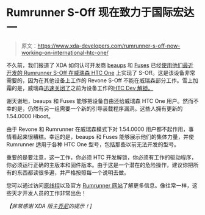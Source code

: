# Rumrunner S-Off 现在致力于国际宏达一

> 原文：<https://www.xda-developers.com/rumrunner-s-off-now-working-on-international-htc-one/>

不久前，我们报道了 XDA 如何认可开发商 [beaups](http://forum.xda-developers.com/member.php?u=711482) 和 [Fuses](http://forum.xda-developers.com/member.php?u=4519372) 已经[使用他们最近开发的 Rumrunner S-Off 在威瑞森 HTC One](http://www.xda-developers.com/android/rumrunner-s-off-achieved-on-the-verizon-htc-one/ "Rumrunner S-Off Achieved on the Verizon HTC One") 上实现了 S-Off。这是该设备非常需要的，因为在其他设备上工作的 Revone S-Off 不能在威瑞森部分工作。雪上加霜的是，威瑞森[迅速关闭了](http://forum.xda-developers.com/showthread.php?t=2416002&page=11)之前为设备工作的[HTC Dev 解锁。](http://forum.xda-developers.com/showthread.php?t=2416002)

谢天谢地，beaups 和 Fuses 能够把设备自由还给威瑞森 HTC One 用户。然而不幸的是，仍然有另一组需要一个新的引导装载程序漏洞。这些人拥有更新的 1.54.0000 Hboot。

由于 Revone 和 Rumrunner 在威瑞森模式下对 1.54.0000 用户都不起作用，事情看起来很糟糕。幸运的是，beaups 和 Fuses 能够展示他们的集体力量，并使 Rumrunner 适用于各种 HTC One 型号，包括那些以前无法开发的型号。

重要的是要注意，这一工作，你必须 HTC 开发解锁，你必须有工作的驱动程序，你必须运行正确的主版本和固件版本。由于这是一个潜在的危险操作，建议你把所有的东西都读很多遍，并严格按照每一个说明去做。

您可以通过访问[原线程](http://forum.xda-developers.com/showthread.php?t=2487888)以及官方 [Rumrunner 网站](http://rumrunner.us/)了解更多信息。像往常一样，这些天才开发人员的工作非常出色！

*【非常感谢 XDA 版主[乔尼](http://forum.xda-developers.com/member.php?u=4184142)的提示！]*